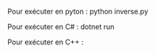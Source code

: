 Pour exécuter en pyton :
python inverse.py

Pour exécuter en C# :
dotnet run

Pour exécuter en C++ :